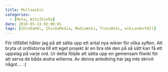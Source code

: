 ```yaml
---
title: Multiwikis
categories:
  - [Meta, WikiIhinða]
date: 2010-05-24 02:00:01
tags: [IhinðaMál, IhinðaMedia, MediaWiki, TransWiki, wikiunderhåll]
---
```

För tillfället håller jag på att sätta upp ett antal nya wikier för olika syften. Att bryta ut ordlistorna till ett eget projekt är en bra idé den på så sätt kan få ett uppslag på varje ord. Ur detta följde att sätta upp en gemensam filwiki för att serva de båda andra wilierna. Av denna anledning har jag inte skrivit något.... :(
